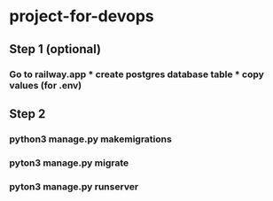 # project-for-devops

<h2>Step 1 (optional)</h2>
<h3>Go to <a>railway.app</a>
* create postgres database table
* copy values (for .env)

<h2>Step 2</h2>
<h3>python3 manage.py makemigrations</h3>
<h3>pyton3 manage.py migrate</h3>
<h3>pyton3 manage.py runserver</h3>
